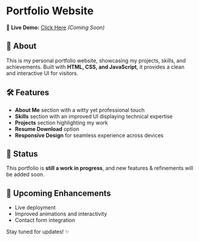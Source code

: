# Portfolio Website

🚀 **Live Demo:** [Click Here](#) _(Coming Soon)_

## 📌 About
This is my personal portfolio website, showcasing my projects, skills, and achievements. Built with **HTML, CSS, and JavaScript**, it provides a clean and interactive UI for visitors.

## 🛠️ Features
- **About Me** section with a witty yet professional touch
- **Skills** section with an improved UI displaying technical expertise
- **Projects** section highlighting my work
- **Resume Download** option
- **Responsive Design** for seamless experience across devices

## 🔧 Status
This portfolio is **still a work in progress**, and new features & refinements will be added soon.

## 📅 Upcoming Enhancements
- Live deployment
- Improved animations and interactivity
- Contact form integration

Stay tuned for updates! ✨
